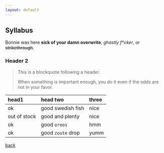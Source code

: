 ```yaml
---
layout: default
---
```


## Syllabus

Bonnie was here **sick of your damn overwrite**, _ghastly f*cker_, or ~~strikethrough~~.

### Header 2

> This is a blockquote following a header.
>
> When something is important enough, you do it even if the odds are not in your favor.

| head1        | head two          | three |
|:-------------|:------------------|:------|
| ok           | good swedish fish | nice  |
| out of stock | good and plenty   | nice  |
| ok           | good `oreos`      | hmm   |
| ok           | good `zoute` drop | yumm  |

[back](./)
